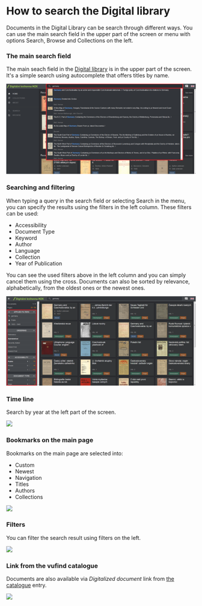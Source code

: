 # How to search the Digital library
Documents in the Digital Library can be search through different ways. You can use the main search field in the upper part of the screen or menu with options Search, Browse and Collections on the left.

### The main search field 

The main seach field in the <a class="external" href="http://kramerius.mzk.cz/" target="_blank">Digital library</a> is in the upper part of the screen. It's a simple search using autocomplete that offers titles by name.

![](/public/images/help/jakHledat/vyhledavaciradekanaseptavac_en.png)

### Searching and filtering
When typing a query in the search field or selecting Search in the menu, you can specify the results using the filters in the left column. These filters can be used:
   * Accessibility 
   * Document Type
   * Keyword
   * Author
   * Language
   * Collection
   * Year of Publication

You can see the used filters above in the left column and you can simply cancel them using the cross. Documents can also be sorted by relevance, alphabetically, from the oldest ones or the newest ones.

![](/public/images/help/jakHledat/hledaniafiltrovani_en.png)

### Time line
Search by year at the left part of the screen.

![](/images/help/jakHledat/casovaOsa.png)

### Bookmarks on the main page
Bookmarks on the main page are selected into:

* Custom
* Newest
* Navigation
* Titles
* Authors
* Collections

![](/images/help/jakHledat/zalozky.png)

### Filters
You can filter the search result using filters on the left.

![](/images/help/jakHledat/filtry.png)

### Link from the vufind catalogue
Documents are also available via *Digitalized document* link from <a class="external" href="https://vufind.mzk.cz/?lng=en" target="_blank">the catalogue</a> entry.

![](/images/help/jakHledat/katalog.png)
